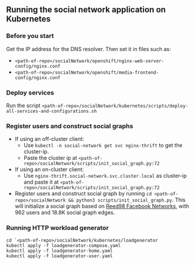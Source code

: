 ## Running the social network application on Kubernetes

### Before you start

Get the IP address for the DNS resolver. Then set it in files such as:
- `<path-of-repo>/socialNetwork/openshift/nginx-web-server-config/nginx.conf`
- `<path-of-repo>/socialNetwork/openshift/media-frontend-config/nginx.conf`

### Deploy services

Run the script `<path-of-repo>/socialNetwork/kubernetes/scripts/deploy-all-services-and-configurations.sh`


### Register users and construct social graphs

- If using an off-cluster client:
  - Use `kubectl -n social-network get svc nginx-thrift` to get the cluster-ip.
  - Paste the cluster ip at `<path-of-repo>/socialNetwork/scripts/init_social_graph.py:72`
- If using an on-cluster client:
  - Use `nginx-thrift.social-network.svc.cluster.local` as cluster-ip and paste it at `<path-of-repo>/socialNetwork/scripts/init_social_graph.py:72`
- Register users and construct social graph by running `cd <path-of-repo>/socialNetwork && python3 scripts/init_social_graph.py`.
  This will initialize a social graph based on [Reed98 Facebook Networks](http://networkrepository.com/socfb-Reed98.php), with 962 users and 18.8K social graph edges. 

### Running HTTP workload generator
```
cd `<path-of-repo>/socialNetwork/kubernetes/loadgenerator
kubectl apply -f loadgenerator-compose.yaml
kubectl apply -f loadgenerator-home.yaml
kubectl apply -f loadgenerator-user.yaml
```

